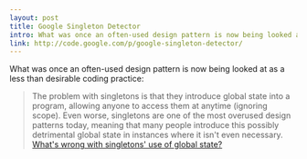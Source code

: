 ```yaml
---
layout: post
title: Google Singleton Detector
intro: What was once an often-used design pattern is now being looked at as a less than desirable coding practice.
link: http://code.google.com/p/google-singleton-detector/
---
```

What was once an often-used design pattern is now being looked at as a less than desirable coding practice:

> The problem with singletons is that they introduce global state into a program, allowing anyone to access them at anytime (ignoring scope). Even worse, singletons are one of the most overused design patterns today, meaning that many people introduce this possibly detrimental global state in instances where it isn't even necessary. [What's wrong with singletons' use of global state?][1]

[1]: http://code.google.com/p/google-singleton-detector/wiki/WhySingletonsAreControversial
